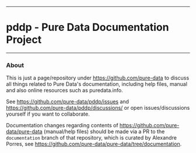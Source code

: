 --------------------------------------------------------------------------

# pddp - Pure Data Documentation Project   

--------------------------------------------------------------------------

###   About



This is just a page/repository under https://github.com/pure-data to discuss all things related to Pure Data's documentation, including help files, manual and also online resources such as puredata.info.

See https://github.com/pure-data/pddp/issues and https://github.com/pure-data/pddp/discussions/ or open issues/discussions yourself if you want to collaborate. 

Documentation changes regarding contents of https://github.com/pure-data/pure-data (manual/help files) should be made via a PR to the `documentation` branch of that repository, which is curated by Alexandre Porres, see <https://github.com/pure-data/pure-data/tree/documentation>.
